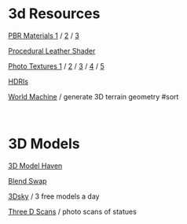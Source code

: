 # 3d Resources

[PBR Materials 1](https://www.cc0textures.com/) / [2](https://www.cgbookcase.com/textures) / [3](https://www.textures.com/browse/pbr-materials/114558)

[Procedural Leather Shader](https://blendswap.com/blend/15749)

[Photo Textures 1](https://www.textures.com/) / [2](https://www.sketchuptextureclub.com/textures) / [3](https://www.flickr.com/photos/brentleimenstoll/) / [4](https://lostandtaken.com/) / [5](https://texturehaven.com/textures/)

[HDRIs](https://hdrihaven.com/hdris/)

[World Machine](https://www.world-machine.com/) / generate 3D terrain geometry #sort

<br/>

# 3D Models

[3D Model Haven](https://3dmodelhaven.com/models/)

[Blend Swap](https://blendswap.com/)

[3Dsky](https://3dsky.org/) / 3 free models a day

[Three D Scans](http://threedscans.com/) / photo scans of statues